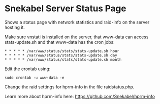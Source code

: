 # Snekabel Server Status Page
Shows a status page with network statistics and raid-info on the server hosting it.

Make sure vnstati is installed on the server, that www-data can access stats-update.sh and that www-data has the cron jobs:
```
* * * * * /var/www/status/stats/stats-update.sh hour
* * * * * /var/www/status/stats/stats-update.sh day
* * * * * /var/www/status/stats/stats-update.sh month
```
Edit the crontab using:
```
sudo crontab -u www-data -e
```
Change the raid settings for hprm-info in the file raidstatus.php.

Learn more about hprm-info here: https://github.com/Snekabel/hprm-info
